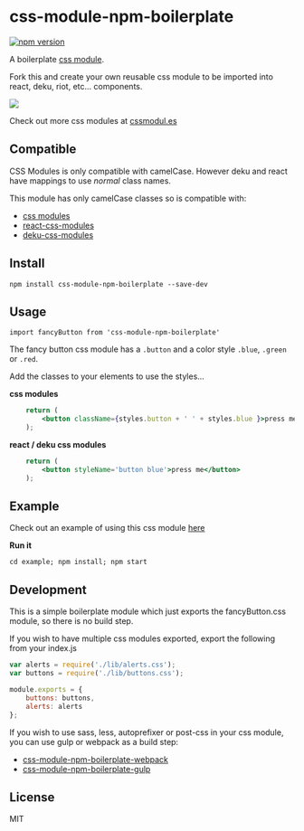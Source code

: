 # css-module-npm-boilerplate

[![npm version](https://badge.fury.io/js/css-module-npm-boilerplate.svg)](https://badge.fury.io/js/css-module-npm-boilerplate)

A boilerplate [css module](https://github.com/css-modules/css-modules).

Fork this and create your own reusable css module to be imported into react, deku, riot, etc... components.

![](https://raw.githubusercontent.com/StevenIseki/css-module-npm-boilerplate/master/screenshot.png)

Check out more css modules at [cssmodul.es](http://cssmodul.es)

## Compatible

CSS Modules is only compatible with camelCase. However deku and react have mappings to use *normal* class names.

This module has only camelCase classes so is compatible with:

- [css modules](https://github.com/css-modules/css-modules)
- [react-css-modules](https://github.com/gajus/react-css-modules)
- [deku-css-modules](https://github.com/StevenIseki/deku-css-modules)

## Install

`npm install css-module-npm-boilerplate --save-dev`

## Usage

`import fancyButton from 'css-module-npm-boilerplate'`

The fancy button css module has a `.button` and a color style `.blue`, `.green` or `.red`.

Add the classes to your elements to use the styles... 

**css modules**

```jsx
	return (
        <button className={styles.button + ' ' + styles.blue }>press me</button>
    );
```

**react / deku css modules**

```jsx
	return (
        <button styleName='button blue'>press me</button>
    );
```

## Example

Check out an example of using this css module [here](https://github.com/StevenIseki/css-module-npm-boilerplate/tree/master/example)

**Run it**

`cd example; npm install; npm start`

## Development

This is a simple boilerplate module which just exports the fancyButton.css module, so there is no build step. 

If you wish to have multiple css modules exported, export the following from your index.js

```js
var alerts = require('./lib/alerts.css'); 
var buttons = require('./lib/buttons.css'); 

module.exports = {
	buttons: buttons,
	alerts: alerts
};
```

If you wish to use sass, less, autoprefixer or post-css in your css module, you can use gulp or webpack as a build step:

- [css-module-npm-boilerplate-webpack](https://github.com/StevenIseki/css-module-npm-boilerplate-webpack)
- [css-module-npm-boilerplate-gulp](https://github.com/StevenIseki/css-module-npm-boilerplate-gulp)

## License

MIT
